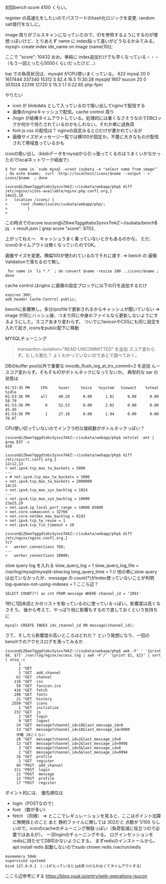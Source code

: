 初回bench score 4100 くらい。

register の高速化をしたいのでパスワードのhash化ロジックを変更. random salt発行をなしに。

image 周りがフルスキャンになっていたので、IDを参照するようにするのが理想っぽいけど、とりあえず name に index貼って違いがどうなるかみてみる。
mysql> create index idx_name on image (name(10));

ここで  "score": 10432 おお。単純に index追加だけでも早くなっている・・・（もう一回とったら5000くらいだったけど...）

top での負荷状況は、mysqld がCPU使いまくっている。
  622 mysql     20   0 1617444 337340  15312 S  82.4 16.5  11:30.28 mysqld
 1907 isucon    20   0  351024  22316  12720 S  15.3  1.1   0:22.65 php-fpm

やりたい
* icon が blobdata として入っているので吸い出してnginxで配信する
* 画像のnginxキャッシュで配信。cache control 周り
* /login が結構タイムアウトしている。処理的には重くなさそうなのでDBロックか何かで待たされているのかもしれない。それか単に過負荷
* font js css の配信は？ nginxの設定みると{}だけが書かれているが
* 画像サイズがメッセージ一覧では横100が固定か。不要に大きなものが配信されて帯域食っているかも

iconの吸い出し（blobデータをmysqlから引っ張ってくるのはうまくいかなかったのでlocalネットワーク経由で）
```
$ for name in `sudo mysql -uroot isubata -e "select name from image"` ; do echo $name;  curl  http://localhost/icons/$name --output - > icons/$name  ; done
```


```
isucon@iZ6we7qggdtabs3ysvx7mkZ:~/isubata/webapp/php$ diff  /etc/nginx/sites-available/nginx.php.conf{.org,}
14a15,18
> 	location /icons/ {
> 	   root /home/isucon/isubata/webapp/php/;
>         }
>
```
この時点でのscore
isucon@iZ6we7qggdtabs3ysvx7mkZ:~/isubata/bench$ jq . < result.json  | grep score
  "score": 8702,

上がってねえ〜　キャッシュうまく乗っていないとかもあるのかな。
ただ、iconのタイムアウトは無くなっていたのでOK。

画像サイズを変更。横幅100が使われているのでそれに直す.  => bench の 画像Validationで落ちるので無し
```
 for name in `ls *.*` ; do convert $name -resize 100 ../icons/$name ; done
```

cache control はnginx に画像の設定ブロックに以下の行を追加するだけ
```
expires 30d;
add_header Cache-Control public;
```
benchに影響無し。多分/profileで更新されるからキャッシュが聞いていない => image が同じハッシュ値、つまり同じ中身のファイルなら更新しないようにするようにした。スコアあまり変わらず。
ついでにfaviconやCSSにも同じ設定を入れて起き, iconsをpublic配下に移動


MYSQLチューニング
> transaction-isolation="READ-UNCOMMITTED" を追加
スコア変わらず。むしろ悪化？ よくわかっていないのであとで調べておく。

DBのbuffer pool以外で重要な innodb_flush_log_at_trx_commit=2 を追加
んー　スコア変わらず。そもそもIOがボトルネックになってないか。
典型的な sar の状態は
```
01:53:35 PM     CPU     %user     %nice   %system   %iowait    %steal     %idle
01:53:36 PM     all     40.20      0.00      1.01      0.00      0.00     58.79
01:53:36 PM       0     52.53      0.00      2.02      0.00      0.00     45.45
01:53:36 PM       1     27.18      0.00      1.94      0.00      0.00     70.87
```

CPU使い切っていないのでインフラ的な接続数がボトルネックっぽい？
```
isucon@iZ6we7qggdtabs3ysvx7mkZ:~/isubata/webapp/php$ netstat -ant | grep EST -c
439
```
```
isucon@iZ6we7qggdtabs3ysvx7mkZ:~/isubata/webapp/php$ diff /etc/sysctl.conf{.org,}
12c12,13
< net.ipv4.tcp_max_tw_buckets = 5000
---
> # net.ipv4.tcp_max_tw_buckets = 5000
> net.ipv4.tcp_max_tw_buckets = 2000000
14c15
< net.ipv4.tcp_max_syn_backlog = 1024
---
> net.ipv4.tcp_max_syn_backlog = 10000
23a25,29
> net.ipv4.ip_local_port_range = 10000 65000
> net.core.somaxconn = 32768
> net.core.netdev_max_backlog = 8192
> net.ipv4.tcp_tw_reuse = 1
> net.ipv4.tcp_fin_timeout = 10
```

```
isucon@iZ6we7qggdtabs3ysvx7mkZ:~/isubata/webapp/php$ diff /etc/nginx/nginx.conf{.org,}
7c7
< 	worker_connections 768;
---
> 	worker_connections 10000;
```

slow query log を入れる
slow_query_log                = 1
slow_query_log_file           = /var/log/mysql/mysqld-slow.log
long_query_time               = 1
// 他の単にslow query は出ていなかったが、message の count(*)がindex使っていないことが判明
log-queries-not-using-indexes = 1
ここら辺？
```
SELECT COUNT(*) as cnt FROM message WHERE channel_id = '2091'
```
1秒に1回未読とかのリストを取っているのに使っているっぽい。影響度は高くなさそう。
後から考えて、やっぱり他に影響もするので直しておくという気持ちに
```
mysql> CREATE INDEX idx_channel_id ON message(channel_id);
```

さて、そしたら影響度の高いところはどれだ？ という発想になり、一回のbenchでのアクセスログを漁ってみるか
```
isucon@iZ6we7qggdtabs3ysvx7mkZ:~/isubata/webapp/php$ awk -F' ' '{print $6, $7}' /var/log/nginx/access.log | awk -F'/' '{print $1, $2}' | sort | uniq -c
      1
      2 "GET
      3 "GET  add_channel
     62 "GET  channel
    116 "GET  css
     58 "GET  favicon.ico
    416 "GET  fetch
    290 "GET  fonts
     21 "GET  history
   2550 "GET  icons
      1 "GET  initialize
    232 "GET  js
      2 "GET  login
      9 "GET  logout
     24 "GET  message?channel_id=10&last_message_id=0
     13 "GET  message?channel_id=10&last_message_id=9980
　　　中略 10こくらい
     20 "GET  message?channel_id=2&last_message_id=0
     13 "GET  message?channel_id=2&last_message_id=9998
      3 "GET  message?channel_id=5&last_message_id=0
      2 "GET  message?channel_id=5&last_message_id=9994
     16 "GET  profile
      2 "GET  register
     94 "POST  add_channel
    211 "POST  login
     21 "POST  message
     12 "POST  profile
     17 "POST  register
```
ポイント的には、 優先順位は
* login（POSTなので）
* font （数が多い）
* fetch （同様） => とここでレギュレーションを見ると、ここはポイント加算に無関係とのこと
あと 静的ファイルに関しては 302だと 点数が 1/100 らしいので。iconのcacheのチューニング無駄っぽい（負荷低減に役立つので必要ではあるが）。
一旦loginのチューニングやる。
ログインセッションをredisに持たせてDB叩かないようにする。
まずredisのインストールから。
apt install redis 
起動しないのでsudo chown redis /var/run/redis
```
maxmemory 50mb
supervised systemd
bind 127.0.0.1　（::1が入っているとip6見つけられなくてタイムアウトする）
```

ここら辺参考にする
https://blog.yuuk.io/entry/web-operations-isucon
